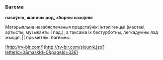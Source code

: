 ### Багема
**назоўнік, жаночы род, зборны назоўнік**

Матэрыяльна незабяспечаныя прадстаўнікі інтэлігенцыі (мастакі, артысты, музыканты і пад.), а таксама іх бестурботны, легкадумны лад жыцця. || прыметнік: багемны.

<a rel="author">[http://rv-blr.com/](http://rv-blr.com/slounik.jsp?letterId=0&maskId=0&pageId=336)</a>
